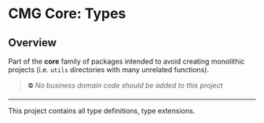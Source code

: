 # CMG Core: Types

## Overview

Part of the **core** family of packages intended to avoid creating monolithic projects (i.e. `utils` directories with many unrelated functions).

> ⛔ _No business domain code should be added to this project_

---

This project contains all type definitions, type extensions.

